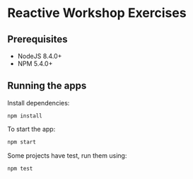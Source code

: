 # Reactive Workshop Exercises #

## Prerequisites

* NodeJS 8.4.0+
* NPM 5.4.0+

## Running the apps

Install dependencies:

````
npm install
````

To start the app:

````bash
npm start
````

Some projects have test, run them using:

````bash
npm test
````
